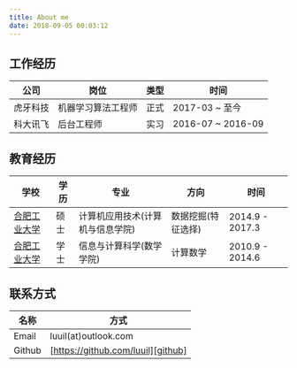 ```yaml
---
title: About me
date: 2018-09-05 00:03:12
---
```


## 工作经历

|   公司   |       岗位       | 类型 |       时间       | 
|---------|------------------|------|-------------------|
| 虎牙科技 | 机器学习算法工程师 | 正式 | 2017-03 ~ 至今    |
| 科大讯飞 |     后台工程师    | 实习 | 2016-07 ~ 2016-09 |

## 教育经历

|       学校          | 学历 |             专业              |     方向          |       时间      | 
|---------------------|-----|-------------------------------|-------------------|-----------------|
| [合肥工业大学][hfut] | 硕士 | 计算机应用技术(计算机与信息学院) | 数据挖掘(特征选择) | 2014.9 - 2017.3 |
| [合肥工业大学][hfut] | 学士 |    信息与计算科学(数学学院)     | 计算数学          |   2010.9 - 2014.6 | 


## 联系方式

|  名称  |         方式           |
|--------|-----------------------|
| Email  | luuil(at)outlook.com  |
| Github | [https://github.com/luuil][github] |


[hfut]: http://www.hfut.edu.cn/
[github]: https://github.com/luuil/